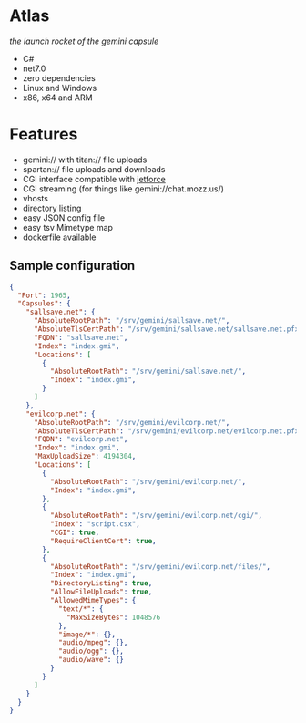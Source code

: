 # Atlas
*the launch rocket of the gemini capsule*

* C#
* net7.0
* zero dependencies
* Linux and Windows
* x86, x64 and ARM

# Features
* gemini:// with titan:// file uploads
* spartan:// file uploads and downloads
* CGI interface compatible with [jetforce](https://github.com/michael-lazar/jetforce) 
* CGI streaming (for things like gemini://chat.mozz.us/)
* vhosts
* directory listing
* easy JSON config file
* easy tsv Mimetype map
* dockerfile available

## Sample configuration
```json
{
  "Port": 1965,
  "Capsules": {
    "sallsave.net": {
      "AbsoluteRootPath": "/srv/gemini/sallsave.net/",
      "AbsoluteTlsCertPath": "/srv/gemini/sallsave.net/sallsave.net.pfx",
      "FQDN": "sallsave.net",
      "Index": "index.gmi",
      "Locations": [
        {
          "AbsoluteRootPath": "/srv/gemini/sallsave.net/",
          "Index": "index.gmi",
        }
      ]
    },
    "evilcorp.net": {
      "AbsoluteRootPath": "/srv/gemini/evilcorp.net/",
      "AbsoluteTlsCertPath": "/srv/gemini/evilcorp.net/evilcorp.net.pfx",
      "FQDN": "evilcorp.net",
      "Index": "index.gmi",
      "MaxUploadSize": 4194304,
      "Locations": [
        {
          "AbsoluteRootPath": "/srv/gemini/evilcorp.net/",
          "Index": "index.gmi",
        },
        {
          "AbsoluteRootPath": "/srv/gemini/evilcorp.net/cgi/",
          "Index": "script.csx",
          "CGI": true,
          "RequireClientCert": true,
        },
        {
          "AbsoluteRootPath": "/srv/gemini/evilcorp.net/files/",
          "Index": "index.gmi",
          "DirectoryListing": true,
          "AllowFileUploads": true,
          "AllowedMimeTypes": {
            "text/*": {
              "MaxSizeBytes": 1048576
            },
            "image/*": {},
            "audio/mpeg": {},
            "audio/ogg": {},
            "audio/wave": {}
          }
        }
      ]
    }
  }
}
```